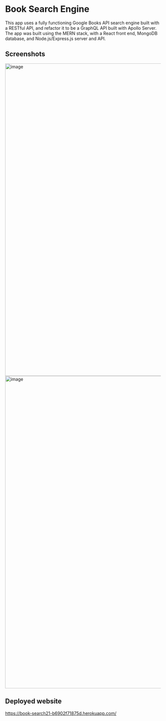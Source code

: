 # Book Search Engine 

This app uses a fully functioning Google Books API search engine built with a RESTful API, and refactor it to be a GraphQL API built with Apollo Server. The app was built using the MERN stack, with a React front end, MongoDB database, and Node.js/Express.js server and API.
## Screenshots 
<img width="1011" alt="image" src="https://github.com/sangelito/21-MERN-Book-Search-Engine/assets/129316135/f2ce6947-bff0-4856-b204-6387d5960174">

<img width="1011" alt="image" src="https://github.com/sangelito/21-MERN-Book-Search-Engine/assets/129316135/acf27331-ee8c-4e78-9f56-410a4848e2ea">

## Deployed website

https://book-search21-b6902f71875d.herokuapp.com/
